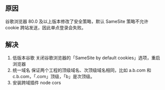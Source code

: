 ## 原因

谷歌浏览器 80.0 及以上版本修改了安全策略，默认 SameSite 策略不允许 cookie 跨站发送，因此单点登录会失败。

## 解决

1. 低版本谷歌 关闭谷歌浏览器的「SameSite by default cookies」选项，重启浏览器
2. 统一域名 保证两个工程的顶级域名、次顶级域名相同，比如 a.b.com 和 c.b.com，「.com」顶级，「b」是次顶级。
3. 安装跨域插件 node cors

